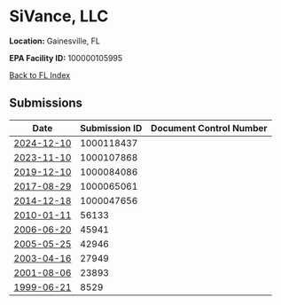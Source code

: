 # SiVance, LLC

**Location:** Gainesville, FL

**EPA Facility ID:** 100000105995

[Back to FL Index](../../index.md)

## Submissions

| Date | Submission ID | Document Control Number |
|------|--------------|-------------------------|
| [2024-12-10](submissions/1000118437.md) | 1000118437 |  |
| [2023-11-10](submissions/1000107868.md) | 1000107868 |  |
| [2019-12-10](submissions/1000084086.md) | 1000084086 |  |
| [2017-08-29](submissions/1000065061.md) | 1000065061 |  |
| [2014-12-18](submissions/1000047656.md) | 1000047656 |  |
| [2010-01-11](submissions/56133.md) | 56133 |  |
| [2006-06-20](submissions/45941.md) | 45941 |  |
| [2005-05-25](submissions/42946.md) | 42946 |  |
| [2003-04-16](submissions/27949.md) | 27949 |  |
| [2001-08-06](submissions/23893.md) | 23893 |  |
| [1999-06-21](submissions/8529.md) | 8529 |  |

